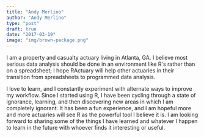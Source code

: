 ```yaml
---
title: "Andy Merlino"
author: "Andy Merlino"
type: "post"
draft: true
date: "2017-03-19"
image: "img/brown-package.png"
---
```


I am a property and casualty actuary living in Atlanta, GA. I believe most serious data analysis should be done in an environment like R's rather than on a spreadsheet; I hope RActuary will help other actuaries in their transition from spreadsheets to programmed data analysis.

I love to learn, and I constantly experiment with alternate ways to improve my workflow. Since I started using R, I have been cycling through a state of ignorance, learning, and then discovering new areas in which I am completely ignorant. It has been a fun experience, and I am hopeful more and more actuaries will see R as the powerful tool I believe it is. I am looking forward to sharing some of the things I have learned and whatever I happen to learn in the future with whoever finds it interesting or useful.